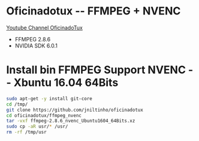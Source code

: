 # Oficinadotux -- FFMPEG + NVENC
[Youtube Channel OficinadoTux](https://www.youtube.com/channel/UCfh_Dbh1LrqGVJQ1k2f6DgQ)

 - FFMPEG 2.8.6
 - NVIDIA SDK 6.0.1


# Install bin FFMPEG Support NVENC -- Xbuntu 16.04 64Bits

```bash
sudo apt-get -y install git-core
cd /tmp/
git clone https://github.com/jniltinho/oficinadotux
cd oficinadotux/ffmpeg_nvenc
tar -vxf ffmpeg-2.8.6_nvenc_Ubuntu1604_64Bits.xz
sudo cp -aR usr/* /usr/
rm -rf /tmp/usr
```
